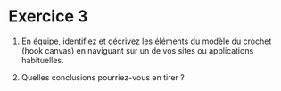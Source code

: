 # Exercice 3

1. En équipe, identifiez et décrivez les éléments du modèle du crochet (hook canvas) en naviguant sur un de vos sites ou applications habituelles.

2. Quelles conclusions pourriez-vous en tirer ?